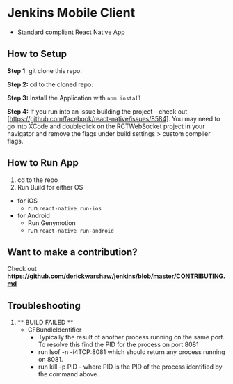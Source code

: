 #  Jenkins Mobile Client


* Standard compliant React Native App

## How to Setup

**Step 1:** git clone this repo:

**Step 2:** cd to the cloned repo:

**Step 3:** Install the Application with `npm install`

**Step 4:** If you run into an issue building the project - check out [https://github.com/facebook/react-native/issues/8584]. You may need to go into XCode and doubleclick on the RCTWebSocket project in your navigator and remove the flags under build settings > custom compiler flags.


## How to Run App

1. cd to the repo
2. Run Build for either OS
  * for iOS
    * run `react-native run-ios`
  * for Android
    * Run Genymotion
    * run `react-native run-android`

## Want to make a contribution?

Check out **https://github.com/derickwarshaw/jenkins/blob/master/CONTRIBUTING.md**

## Troubleshooting
1. ** BUILD FAILED ** 
    * CFBundleIdentifier
        * Typically the result of another process running on the same port. To resolve this find the PID for the process on port 8081
        * run lsof -n -i4TCP:8081 which should return any process running on 8081.
        * run kill -p PID - where PID is the PID of the process identified by the command above.
